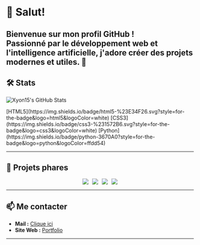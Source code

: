 # 👋 Salut!
Bienvenue sur mon profil GitHub !  
Passionné par le développement web et l'intelligence artificielle, j'adore créer des projets modernes et utiles. 🚀
---

## 🛠️ Stats

<p>
	<img src="https://github-readme-stats-three-psi-91.vercel.app/api?username=xyon15&theme=dark&show_icons=true&rank_icon=github&include_all_commits=true" alt="Xyon15's GitHub Stats" />
</p>
[HTML5](https://img.shields.io/badge/html5-%23E34F26.svg?style=for-the-badge&logo=html5&logoColor=white)
[CSS3](https://img.shields.io/badge/css3-%231572B6.svg?style=for-the-badge&logo=css3&logoColor=white)
[Python](https://img.shields.io/badge/python-3670A0?style=for-the-badge&logo=python&logoColor=ffdd54)

---


## 🌟 Projets phares

<div align="center" style="display: flex; flex-wrap: wrap; gap: 10px; justify-content: center;">
	<a href="https://github.com/Xyon15/IA-chatbot">
		<img src="https://github-readme-stats-three-psi-91.vercel.app/api/pin/?username=Xyon15&repo=IA-chatbot&theme=dark" />
	</a>
	<a href="https://github.com/Xyon15/Hardware-Monitor">
		<img src="https://github-readme-stats-three-psi-91.vercel.app/api/pin/?username=Xyon15&repo=Hardware-Monitor&theme=dark" />
	</a>
	<a href="https://github.com/Xyon15/main-website">
		<img src="https://github-readme-stats-three-psi-91.vercel.app/api/pin/?username=Xyon15&repo=main-website&theme=dark" />
	</a>
	<a href="https://github.com/Xyon15/bouxon-website">
		<img src="https://github-readme-stats-three-psi-91.vercel.app/api/pin/?username=Xyon15&repo=bouxon-website&theme=dark&description_lines_count=1" />
	</a>
</div>

---

## 📫 Me contacter

- **Mail :** [Clique ici](mailto:pereira.lorenao@esh64.fr)
- **Site Web :** [Portfolio](https://xyon.site.elsites.fr/)

---
